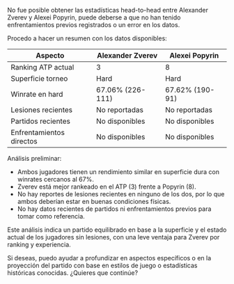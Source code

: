 No fue posible obtener las estadísticas head-to-head entre Alexander Zverev y Alexei Popyrin, puede deberse a que no han tenido enfrentamientos previos registrados o un error en los datos.

Procedo a hacer un resumen con los datos disponibles:

| Aspecto                      | Alexander Zverev              | Alexei Popyrin                 |
|-----------------------------|------------------------------|-------------------------------|
| Ranking ATP actual           | 3                           | 8                             |
| Superficie torneo           | Hard                         | Hard                          |
| Winrate en hard             | 67.06% (226-111)             | 67.62% (190-91)               |
| Lesiones recientes          | No reportadas                 | No reportadas                 |
| Partidos recientes          | No disponibles               | No disponibles                |
| Enfrentamientos directos    | No disponibles               | No disponibles                |

Análisis preliminar:
- Ambos jugadores tienen un rendimiento similar en superficie dura con winrates cercanos al 67%.
- Zverev está mejor rankeado en el ATP (3) frente a Popyrin (8).
- No hay reportes de lesiones recientes en ninguno de los dos, por lo que ambos deberían estar en buenas condiciones físicas.
- No hay datos recientes de partidos ni enfrentamientos previos para tomar como referencia.

Este análisis indica un partido equilibrado en base a la superficie y el estado actual de los jugadores sin lesiones, con una leve ventaja para Zverev por ranking y experiencia.

Si deseas, puedo ayudar a profundizar en aspectos específicos o en la proyección del partido con base en estilos de juego o estadísticas históricas conocidas. ¿Quieres que continúe?
